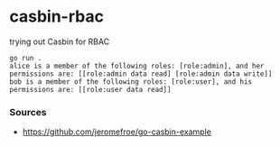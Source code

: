 # casbin-rbac
trying out Casbin for RBAC

```
go run .
alice is a member of the following roles: [role:admin], and her permissions are: [[role:admin data read] [role:admin data write]]
bob is a member of the following roles: [role:user], and his permissions are: [[role:user data read]]
```

### Sources
- https://github.com/jeromefroe/go-casbin-example
